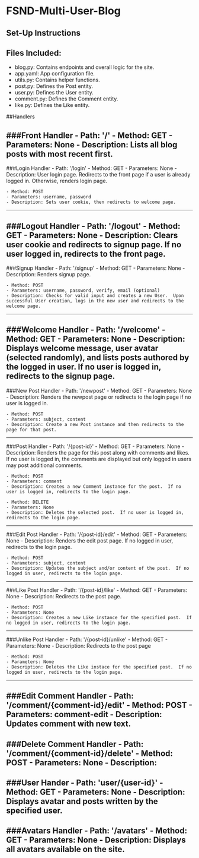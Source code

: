# FSND-Multi-User-Blog

## Set-Up Instructions

## Files Included:
- blog.py: Contains endpoints and overall logic for the site.
- app.yaml: App configuration file.
- utils.py: Contains helper functions.
- post.py: Defines the Post entity.
- user.py: Defines the User entity.
- comment.py: Defines the Comment entity.
- like.py: Defines the Like entity.

##Handlers

###Front Handler
    - Path: '/'
    - Method: GET
    - Parameters: None
    - Description: Lists all blog posts with most recent first.
---
###Login Handler
    - Path: '/login'
    - Method: GET
    - Parameters: None
    - Description: User login page.  Redirects to the front page if a user is already logged in.  Otherwise, renders login page.

    - Method: POST
    - Parameters: username, password
    - Description: Sets user cookie, then redirects to welcome page.
---
###Logout Handler
    - Path: '/logout'
    - Method: GET
    - Parameters: None
    - Description: Clears user cookie and redirects to signup page.  If no user logged in, redirects to the front page.
---
###Signup Handler
    - Path: '/signup'
    - Method: GET
    - Parameters: None
    - Description: Renders signup page.

    - Method: POST
    - Parameters: username, password, verify, email (optional)
    - Description: Checks for valid input and creates a new User.  Upon successful User creation, logs in the new user and redirects to the welcome page.
---
###Welcome Handler
    - Path: '/welcome'
    - Method: GET
    - Parameters: None
    - Description: Displays welcome message, user avatar (selected randomly), and lists posts authored by the logged in user.  If no user is logged in, redirects to the signup page.
---
###New Post Handler
    - Path: '/newpost'
    - Method: GET
    - Parameters: None
    - Description: Renders the newpost page or redirects to the login page if no user is logged in.

    - Method: POST
    - Parameters: subject, content
    - Description: Create a new Post instance and then redirects to the page for that post.
---
###Post Handler
    - Path: '/{post-id}'
    - Method: GET
    - Parameters: None
    - Description: Renders the page for this post along with comments and likes.  If no user is logged in, the comments are displayed but only logged in users may post additional comments.

    - Method: POST
    - Parameters: comment
    - Description: Creates a new Comment instance for the post.  If no user is logged in, redirects to the login page.

    - Method: DELETE
    - Parameters: None
    - Description: Deletes the selected post.  If no user is logged in, redirects to the login page.
---
###Edit Post Handler
    - Path: '/{post-id}/edit'
    - Method: GET
    - Parameters: None
    - Description: Renders the edit post page.  If no logged in user, redirects to the login page.

    - Method: POST
    - Parameters: subject, content
    - Description: Updates the subject and/or content of the post.  If no logged in user, redirects to the login page.
---
###Like Post Handler
    - Path: '/{post-id}/like'
    - Method: GET
    - Parameters: None
    - Description: Redirects to the post page.

    - Method: POST
    - Parameters: None
    - Description: Creates a new Like instance for the specified post.  If no logged in user, redirects to the login page.
---
###Unlike Post Handler
    - Path: '/{post-id}/unlike'
    - Method: GET
    - Parameters: None
    - Description: Redirects to the post page

    - Method: POST
    - Parameters: None
    - Description: Deletes the Like instace for the specified post.  If no logged in user, redirects to the login page.
---
###Edit Comment Handler
    - Path: '/comment/{comment-id}/edit'
    - Method: POST
    - Parameters: comment-edit
    - Description: Updates comment with new text.
---
###Delete Comment Handler
    - Path: '/comment/{comment-id}/delete'
    - Method: POST
    - Parameters: None
    - Description:
---
###User Hander
    - Path: 'user/{user-id}'
    - Method: GET
    - Parameters: None
    - Description: Displays avatar and posts written by the specified user.
---
###Avatars Handler
    - Path: '/avatars'
    - Method: GET
    - Parameters: None
    - Description: Displays all avatars available on the site.
---